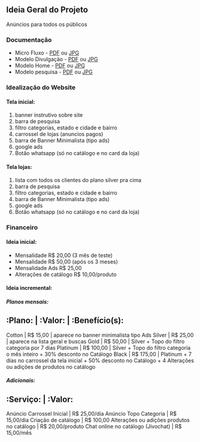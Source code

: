 ## Ideia Geral do Projeto
<p> Anúncios para todos os públicos</p>

### Documentação
* Micro Fluxo - [PDF](Micro%20-%20catalogonline.com.pdf) ou [JPG](Micro%20-%20catalogonline.com.jpg)
* Modelo Divulgação - [PDF](Divulga%C3%A7%C3%A3o%20-%20catalogonline.com.pdf) ou [JPG](Divulga%C3%A7%C3%A3o%20-%20catalogonline.com.jpg)
* Modelo Home - [PDF](Home%20page%20-%20catalogonline.pdf) ou [JPG](Home%20page%20-%20catalogonline.jpg)
* Modelo pesquisa - [PDF](P%C3%A1gina%20ap%C3%B3s%20pesquisas%20-%20catalogonline.com.pdf) ou [JPG](P%C3%A1gina%20ap%C3%B3s%20pesquisas%20-%20catalogonline.com.jpg)

### Idealização do Website
#### Tela inicial:
1. banner instrutivo sobre site
2. barra de pesquisa
3. filtro categorias, estado e cidade e bairro
4. carrossel de lojas (anuncios pagos)
5. barra de Banner Minimalista (tipo ads)
6. google ads
7. Botão whatsapp (só no catálogo e no card da loja)

#### Tela lojas:
1. lista com todos os clientes do plano silver pra cima
2. barra de pesquisa
3. filtro categorias, estado e cidade e bairro
5. barra de Banner Minimalista (tipo ads)
6. google ads
7. Botão whatsapp (só no catálogo e no card da loja)

### Financeiro
#### Ideia inicial:
* Mensalidade R$ 20,00 (3 mês de teste)
* Mensalidade R$ 50,00 (após os 3 meses)
* Mensalidade Ads R$ 25,00
* Alterações de catálogo R$ 10,00/produto 

#### Ideia incremental:
##### Planos mensais:

:Plano: | :Valor: | :Benefício(s):
----------------
Cotton | R$ 15,00 | aparece no banner minimalista tipo Ads
Silver | R$ 25,00 | aparece na lista geral e buscas
Gold | R$ 50,00 | Silver + Topo do filtro categoria por 7 dias
Platinum | R$ 100,00 | Silver + Topo do filtro categoria o mês inteiro + 30% desconto no Catálogo
Black | R$ 175,00 | Platinum + 7 dias no carrossel da tela inicial + 50% desconto no Catálogo + 4 Alterações ou adições de produtos no catálogo

##### Adicionais:

:Serviço: | :Valor:
------------
Anúncio Carrossel Inicial | R$ 25,00/dia
Anúncio Topo Categoria | R$ 15,00/dia
Criação de catálogo | R$ 100,00
Alterações ou adições produtos no catálogo | R$ 20,00/produto
Chat online no catálogo (Jivochat) | R$ 15,00/mês

<!--* Planos mensais (limitado só o Cotton)
    -- Cotton R$ 15,00 (aparece no banner minimalista tipo ADS)
    -- Silver R$ 25,00 (aparece na lista geral e buscas)
    -- Gold R$ 50,00 (mesmo do Silver + Topo do filtro categoria por 7 dias)
    -- Platinum R$ 100,00 (mesmo do Silver + Topo do filtro categoria o mês inteiro + 30% desconto no Catálogo)
			-- Black R$ 175,00 (mesmo do Platinum + 7 dias no carrossel da tela inicial + 50% desconto no Catálogo + 4 Alterações ou adições de produtos no catálogo)

		- Adicionais
			-- Anúncio Carrossel Inicial R$ 25,00/dia
			-- Anúncio Topo Categoria R$ 15,00/dia
			-- Criação de catálogo R$ 100,00
			-- Alterações ou adições produtos no catálogo R$ 20,00/produto
			-- Chat online no catálogo (Jivochat) R$ 15,00/mês-->